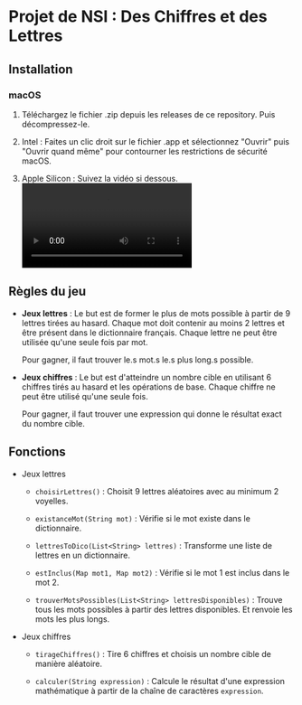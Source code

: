 # Projet de NSI : Des Chiffres et des Lettres


## Installation
### macOS
1. Téléchargez le fichier .zip depuis les releases de ce repository. Puis décompressez-le.

2. Intel : Faites un clic droit sur le fichier .app et sélectionnez "Ouvrir" puis "Ouvrir quand même" pour contourner les restrictions de sécurité macOS.  

2. Apple Silicon : Suivez la vidéo si dessous.
<video controls src="Installation.mov" title="Ouvrir le .app Apple Silicon"></video>

## Règles du jeu
* **Jeux lettres** : Le but est de former le plus de mots possible à partir de 9 lettres tirées au hasard. Chaque mot doit contenir au moins 2 lettres et être présent dans le dictionnaire français. Chaque lettre ne peut être utilisée qu'une seule fois par mot.

    Pour gagner, il faut trouver le.s mot.s le.s plus long.s possible.

* **Jeux chiffres** : Le but est d'atteindre un nombre cible en utilisant 6 chiffres tirés au hasard et les opérations de base. Chaque chiffre ne peut être utilisé qu'une seule fois.

    Pour gagner, il faut trouver une expression qui donne le résultat exact du nombre cible.

## Fonctions
* Jeux lettres
    * `choisirLettres()` : Choisit 9 lettres aléatoires avec au minimum 2 voyelles.
   
    * `existanceMot(String mot)` : Vérifie si le mot existe dans le dictionnaire.
    
    * `lettresToDico(List<String> lettres)` : Transforme une liste de lettres en un dictionnaire.

    *  `estInclus(Map mot1, Map mot2)` : Vérifie si le mot 1 est inclus dans le mot 2.

    * `trouverMotsPossibles(List<String> lettresDisponibles)` : Trouve tous les mots possibles à partir des lettres disponibles. Et renvoie les mots les plus longs.


* Jeux chiffres
    * `tirageChiffres()` : Tire 6 chiffres et choisis un nombre cible de manière aléatoire.

    * `calculer(String expression)` : Calcule le résultat d'une expression mathématique à partir de la chaîne de caractères `expression`.